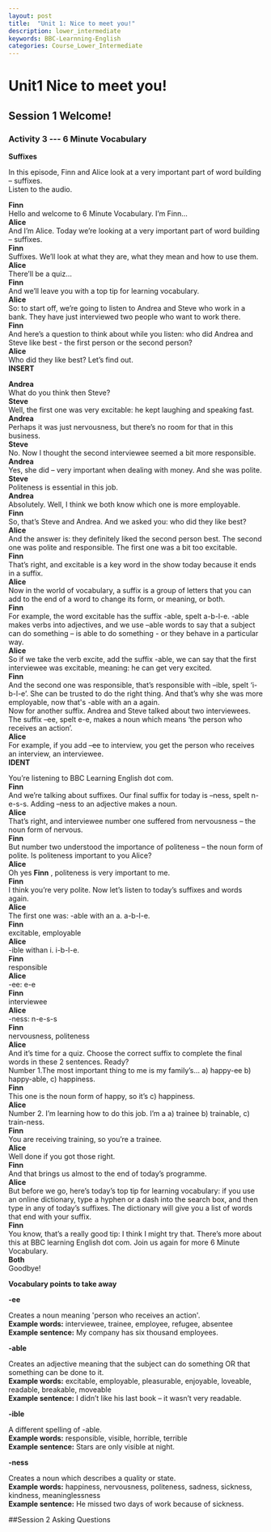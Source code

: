 ```yaml
---
layout: post
title:  "Unit 1: Nice to meet you!"
description: lower_intermediate
keywords: BBC-Learnning-English
categories: Course_Lower_Intermediate
---
```

# Unit1 Nice to meet you!

## Session 1 Welcome!

### Activity 3 --- 6 Minute Vocabulary  

**Suffixes**  

In this episode, Finn and Alice look at a very important part of word building – suffixes.  
Listen to the audio.  
<p>  <p>

**Finn**  
Hello and welcome to 6 Minute Vocabulary. I’m Finn...  
**Alice**  
And I’m Alice. Today we’re looking at a very important part of word building – suffixes.  
**Finn**  
Suffixes. We’ll look at what they are, what they mean and how to use them.  
**Alice**  
There’ll be a quiz…  
**Finn**  
And we’ll leave you with a top tip for learning vocabulary.  
**Alice**  
So: to start off, we’re going to listen to Andrea and Steve who work in a bank. They have just interviewed two people who want to work there.  
**Finn**  
And here’s a question to think about while you listen: who did Andrea and Steve like best - the first person or the second person?  
**Alice**  
Who did they like best? Let’s find out.  
**INSERT**  

**Andrea**  
What do you think then Steve?  
**Steve**  
Well, the first one was very excitable: he kept laughing and speaking fast.  
**Andrea**  
Perhaps it was just nervousness, but there’s no room for that in this business.  
**Steve**  
No. Now I thought the second interviewee seemed a bit more responsible.  
**Andrea**  
Yes, she did – very important when dealing with money. And she was polite.  
**Steve**  
Politeness is essential in this job.  
**Andrea**  
Absolutely. Well, I think we both know which one is more employable.  
**Finn**  
So, that’s Steve and Andrea. And we asked you: who did they like best?  
**Alice**  
And the answer is: they definitely liked the second person best. The second one was polite and responsible. The first one was a bit too excitable.  
**Finn**  
That’s right, and excitable is a key word in the show today because it ends in a suffix.  
**Alice**  
Now in the world of vocabulary, a suffix is a group of letters that you can add to the end of a word to change its form, or meaning, or both.  
**Finn**  
For example, the word excitable has the suffix -able, spelt a-b-l-e. -able makes verbs into adjectives, and we use –able words to say that a subject can do something – is able to do something - or they behave in a particular way.  
**Alice**  
So if we take the verb excite, add the suffix -able, we can say that the first interviewee was excitable, meaning: he can get very excited.  
**Finn**  
And the second one was responsible, that’s responsible with –ible, spelt ‘i-b-l-e’. She can be trusted to do the right thing. And that’s why she was more employable, now that's -able with an a again.  
Now for another suffix. Andrea and Steve talked about two interviewees. The suffix –ee, spelt e-e, makes a noun which means ‘the person who receives an action’.  
**Alice**  
For example, if you add –ee to interview, you get the person who receives an interview, an interviewee.  
**IDENT**

You’re listening to BBC Learning English dot com.  
**Finn**  
And we’re talking about suffixes. Our final suffix for today is –ness, spelt n-e-s-s. Adding –ness to an adjective makes a noun.  
**Alice**  
That’s right, and interviewee number one suffered from nervousness – the noun form of nervous.  
**Finn**  
But number two understood the importance of politeness – the noun form of polite. Is politeness important to you Alice?  
**Alice**  
Oh yes **Finn**  , politeness is very important to me.  
**Finn**  
I think you’re very polite. Now let’s listen to today’s suffixes and words again.  
**Alice**  
The first one was: -able with an a. a-b-l-e.  
**Finn**  
excitable, employable  
**Alice**  
-ible withan i. i-b-l-e.  
**Finn**  
responsible  
**Alice**  
-ee: e-e  
**Finn**  
interviewee  
**Alice**  
-ness: n-e-s-s  
**Finn**  
nervousness, politeness  
**Alice**  
And it’s time for a quiz. Choose the correct suffix to complete the final words in these 2 sentences. Ready?  
Number 1.The most important thing to me is my family’s… a) happy-ee b) happy-able, c) happiness.  
**Finn**  
This one is the noun form of happy, so it’s c) happiness.  
**Alice**  
Number 2. I’m learning how to do this job. I’m a a) trainee b) trainable, c) train-ness.  
**Finn**  
You are receiving training, so you’re a trainee.  
**Alice**  
Well done if you got those right.  
**Finn**  
And that brings us almost to the end of today’s programme.  
**Alice**  
But before we go, here’s today’s top tip for learning vocabulary: if you use an online dictionary, type a hyphen or a dash into the search box, and then type in any of today’s suffixes. The dictionary will give you a list of words that end with your suffix.  
**Finn**  
You know, that’s a really good tip: I think I might try that. There’s more about this at BBC learning English dot com. Join us again for more 6 Minute Vocabulary.  
**Both**  
Goodbye!  

**Vocabulary points to take away**  

**-ee**  

Creates a noun meaning 'person who receives an action'.  
**Example words:** interviewee, trainee, employee, refugee, absentee  
**Example sentence:** My company has six thousand employees.  

**-able**  

Creates an adjective meaning that the subject can do something OR that something can be done to it.  
**Example words:** excitable, employable, pleasurable, enjoyable, loveable, readable, breakable, moveable  
**Example sentence:** I didn’t like his last book – it wasn’t very readable.  

**-ible**  

A different spelling of -able.  
**Example words:** responsible, visible, horrible, terrible  
**Example sentence:** Stars are only visible at night.  

**-ness**  

Creates a noun which describes a quality or state.  
**Example words:** happiness, nervousness, politeness, sadness, sickness, kindness, meaninglessness  
**Example sentence:** He missed two days of work because of sickness.  

##Session 2 Asking Questions

